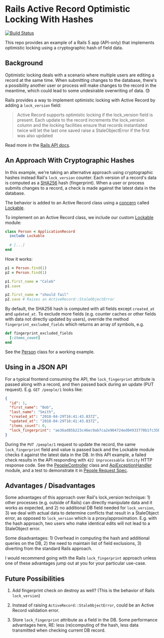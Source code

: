 # Rails Active Record Optimistic Locking With Hashes

[![Build Status](https://travis-ci.org/ndbabb/rails-optimistic-locking-with-hashes.svg?branch=master)](https://travis-ci.org/ndbabb/rails-optimistic-locking-with-hashes)

This repo provides an example of a Rails 5 app (API-only) that implements optimistic locking using a cryptographic hash of field data.

## Background

Optimistic locking deals with a scenario where multiple users are editing a record at the same time. When submitting changes to the database, there's a possibility another user or process will make changes to the record in the meantime, which could lead to some undesirable overwriting of data. 😓

Rails provides a way to implement optimistic locking with Active Record by adding a `lock_version` field:

> Active Record supports optimistic locking if the lock_version field is present. Each update to the record increments the lock_version column and the locking facilities ensure that records instantiated twice will let the last one saved raise a StaleObjectError if the first was also updated

Read more in the [Rails API docs][1].

## An Approach With Cryptographic Hashes

In this example, we're taking an alternative approach using cryptographic hashes instead Rail's `lock_version` counter. Each version of a record's data is computed as a [SHA256][4] hash (fingerprint). When a user or process submits changes to a record, a check is made against the latest data in the database.

The behavior is added to an Active Record class using a [concern][5] called [Lockable][2].

To implement on an Active Record class, we include our custom [Lockable][2] module:

```ruby
class Person < ApplicationRecord
  include Lockable
  
  # [...]
end
```

How it works:

```ruby
p1 = Person.find(1)
p2 = Person.find(1)

p1.first_name = "Caleb"
p1.save

p2.first_name = "should fail"
p2.save # Raises an ActiveRecord::StaleObjectError
```

By default, the SHA256 hash is computed with all fields except `created_at` and `updated_at`. To exclude more fields (e.g. counter caches or other fields with data not directly updated by users), override the method `fingerprint_excluded_fields` which returns an array of symbols, e.g.

```ruby
def fingerprint_excluded_fields
  [:items_count]
end
```

See the [Person][3] class for a working example.

## Using in a JSON API

For a typical frontend consuming the API, the `lock_fingerprint` attribute is passed along with a record, and then passed back during an update (PUT request). E.g. `GET /people/1` looks like:

```JSON
{
  "id": 1,
  "first_name": "Bob",
  "last_name": "Smith",
  "created_at": "2018-04-29T16:41:43.837Z",
  "updated_at": "2018-04-29T16:41:43.837Z",
  "items_count": 0,
  "lock_fingerprint": "ae36ad85b223c46ec9ab7ca2e904724ed04933770b1fc35bfb190756f2435851"
}
```

During the `PUT /people/1` request to update the record, the same `lock_fingerprint` field and value is passed back and the Lockable module checks it against the latest data in the DB. In this API example, a failed check results in the API responding with `422 Unprocessable Entity` HTTP response code. See the [PeopleController][6] class and [ApiExceptionHandler][7] module, and a test to demonstrate it in [People Request Spec][8].

## Advantages / Disadvantages

Some advantages of this approach over Rail's lock_version technique: 1) other processes (e.g. outside of Rails) can directly manipulate data and it works as expected, and 2) no additional DB field needed for `lock_version`, 3) we deal with actual data to determine conflicts that result in a StaleObject error, as opposed to `lock_version` which is a proxy/approximation. E.g. with the hash approach, two users who make identical edits will not lead to a StaleObject error.

Some disadvantages: 1) Overhead in computing the hash and additional queries on the DB, 2) the need to maintain list of field exclusions, 3) diverting from the standard Rails approach.

I would recommend going with the Rails `lock_fingerprint` approach unless one of these advantages jump out at you for your particular use-case. 

## Future Possibilities

1. Add fingerprint check on destroy as well? (This is the behavior of Rails `lock_version`)

2. Instead of raising `ActiveRecord::StaleObjectError`, could be an Active Record validation error.

3. Store `lock_fingerprint` attribute as a field in the DB. Some performance advantages here, RE: less (re)computing of the hash, less data transmitted when checking current DB record.

[1]: http://api.rubyonrails.org/classes/ActiveRecord/Locking/Optimistic.html
[2]: app/models/concerns/lockable.rb
[3]: app/models/person.rb
[4]: https://en.wikipedia.org/wiki/SHA-2
[5]: http://api.rubyonrails.org/v5.1/classes/ActiveSupport/Concern.html
[6]: app/controllers/people_controller.rb
[7]: app/controllers/concerns/api_exception_handler.rb
[8]: spec/requests/people_spec.rb
